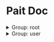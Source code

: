 # Pait Doc
<details><summary>Group: root</summary>

### Name: test_pre_depend_contextmanager

|Author|Status|func|summary|
|---|---|---|---|
|so1n|<font color=#00BFFF>test</font>|<abbr title="file:example/param_verify/flask_example.py;line: 269">test_pre_depend_contextmanager</abbr>||
- Path: /api/check_pre_depend_contextmanager
- Method: GET
- Request:
    - Query Param

        |param name|type|default value|description|other|
        |---|---|---|---|---|
        |is_raise|boolean|False|None||
        |uid|integer|**`Required`**|user id|{'exclusiveMinimum': 10, 'exclusiveMaximum': 1000}|
- Response:

    - SuccessRespModel

        |status code|media type|description|
        |---|---|---|
        |200|application/json|success response|
        - Response Data

            |param name|type|default value|description|other|
            |---|---|---|---|---|
            |code|integer|0|api code||
            |msg|string|success|api status msg||
        - Example Response Json Data

            ```json
            {
              "code": 0,
              "msg": "success"
            }
            ```

    - FailRespModel

        |status code|media type|description|
        |---|---|---|
        |200|application/json|fail response|
        - Response Data

            |param name|type|default value|description|other|
            |---|---|---|---|---|
            |code|integer|1|api code||
            |msg|string|fail|api status msg||
        - Example Response Json Data

            ```json
            {
              "code": 1,
              "msg": "fail"
            }
            ```


### Name: test_depend_contextmanager

|Author|Status|func|summary|
|---|---|---|---|
|so1n|<font color=#00BFFF>test</font>|<abbr title="file:example/param_verify/flask_example.py;line: 262">test_depend_contextmanager</abbr>||
- Path: /api/check_depend_contextmanager
- Method: GET
- Request:
    - Query Param

        |param name|type|default value|description|other|
        |---|---|---|---|---|
        |is_raise|boolean|False|None||
        |uid|integer|**`Required`**|user id|{'exclusiveMinimum': 10, 'exclusiveMaximum': 1000}|
- Response:

    - SuccessRespModel

        |status code|media type|description|
        |---|---|---|
        |200|application/json|success response|
        - Response Data

            |param name|type|default value|description|other|
            |---|---|---|---|---|
            |code|integer|0|api code||
            |msg|string|success|api status msg||
        - Example Response Json Data

            ```json
            {
              "code": 0,
              "msg": "success"
            }
            ```

    - FailRespModel

        |status code|media type|description|
        |---|---|---|
        |200|application/json|fail response|
        - Response Data

            |param name|type|default value|description|other|
            |---|---|---|---|---|
            |code|integer|1|api code||
            |msg|string|fail|api status msg||
        - Example Response Json Data

            ```json
            {
              "code": 1,
              "msg": "fail"
            }
            ```


### Name: test_model



**Desc**:Test Field

|Author|Status|func|summary|
|---|---|---|---|
|so1n|<font color=#00BFFF>test</font>|<abbr title="file:example/param_verify/flask_example.py;line: 254">test_model</abbr>||
- Path: /api/pait_model
- Method: POST
- Request:
    - Body Param

        |param name|type|default value|description|other|
        |---|---|---|---|---|
        |age|integer|**`Required`**|age|{'exclusiveMinimum': 1, 'exclusiveMaximum': 100}|
    - Header Param

        |param name|type|default value|description|other|
        |---|---|---|---|---|
        |user-agent|string|**`Required`**|user agent||
    - Query Param

        |param name|type|default value|description|other|
        |---|---|---|---|---|
        |uid|integer|**`Required`**|user id|{'exclusiveMinimum': 10, 'exclusiveMaximum': 1000}|
        |user_name|string|**`Required`**|user name|{'maxLength': 4, 'minLength': 2}|
- Response:

    - UserSuccessRespModel

        |status code|media type|description|
        |---|---|---|
        |200|application/json|success response|
        - Header
            {'cookie': 'xxx'}
        - Response Data

            |param name|type|default value|description|other|
            |---|---|---|---|---|
            |code|integer|0|api code||
            |data.age|integer|99|age|{'exclusiveMinimum': 1, 'exclusiveMaximum': 100}|
            |data.content_type|string|application/json|content-type||
            |data.uid|integer|666|user id|{'exclusiveMinimum': 10, 'exclusiveMaximum': 1000}|
            |data.user_name|string|mock_name|user name|{'maxLength': 10, 'minLength': 2}|
            |msg|string|success|api status msg||
        - Example Response Json Data

            ```json
            {
              "code": 0,
              "msg": "success",
              "data": {
                "uid": 666,
                "user_name": "mock_name",
                "age": 99,
                "sex": "man",
                "content_type": "application/json"
              }
            }
            ```

    - FailRespModel

        |status code|media type|description|
        |---|---|---|
        |200|application/json|fail response|
        - Response Data

            |param name|type|default value|description|other|
            |---|---|---|---|---|
            |code|integer|1|api code||
            |msg|string|fail|api status msg||
        - Example Response Json Data

            ```json
            {
              "code": 1,
              "msg": "fail"
            }
            ```


### Name: test_raise_tip



**Desc**:test pait raise tip

|Author|Status|func|summary|
|---|---|---|---|
|so1n|<font color=#DC143C>abandoned</font>|<abbr title="file:example/param_verify/flask_example.py;line: 33">test_raise_tip</abbr>||
- Path: /api/raise_tip
- Method: POST
- Request:
    - Body Param

        |param name|type|default value|description|other|
        |---|---|---|---|---|
        |age|integer|**`Required`**|age|{'exclusiveMinimum': 1, 'exclusiveMaximum': 100, 'example': 25}|
        |uid|integer|**`Required`**|user id|{'exclusiveMinimum': 10, 'exclusiveMaximum': 1000, 'example': '123'}|
        |user_name|string|**`Required`**|user name|{'maxLength': 4, 'minLength': 2, 'example': 'so1n'}|
    - Header Param

        |param name|type|default value|description|other|
        |---|---|---|---|---|
        |content__type|string|**`Required`**|Content-Type||
- Response:

    - UserSuccessRespModel

        |status code|media type|description|
        |---|---|---|
        |200|application/json|success response|
        - Header
            {'cookie': 'xxx'}
        - Response Data

            |param name|type|default value|description|other|
            |---|---|---|---|---|
            |code|integer|0|api code||
            |data.age|integer|99|age|{'exclusiveMinimum': 1, 'exclusiveMaximum': 100}|
            |data.content_type|string|application/json|content-type||
            |data.uid|integer|666|user id|{'exclusiveMinimum': 10, 'exclusiveMaximum': 1000}|
            |data.user_name|string|mock_name|user name|{'maxLength': 10, 'minLength': 2}|
            |msg|string|success|api status msg||
        - Example Response Json Data

            ```json
            {
              "code": 0,
              "msg": "success",
              "data": {
                "uid": 666,
                "user_name": "mock_name",
                "age": 99,
                "sex": "man",
                "content_type": "application/json"
              }
            }
            ```

    - FailRespModel

        |status code|media type|description|
        |---|---|---|
        |200|application/json|fail response|
        - Response Data

            |param name|type|default value|description|other|
            |---|---|---|---|---|
            |code|integer|1|api code||
            |msg|string|fail|api status msg||
        - Example Response Json Data

            ```json
            {
              "code": 1,
              "msg": "fail"
            }
            ```


### Name: api doc.openapi_route

|Author|Status|func|summary|
|---|---|---|---|
||undefined|<abbr title="file:example;line: 50">add_doc_route.<locals>.openapi_route</abbr>||
- Path: /openapi.json
- Method: GET
- Request:
    - Query Param

        |param name|type|default value|description|other|
        |---|---|---|---|---|
        |pin_code|string||None||
- Response:


### Name: api doc.get_swagger_ui_html

|Author|Status|func|summary|
|---|---|---|---|
||undefined|<abbr title="file:example;line: 46">add_doc_route.<locals>.get_swagger_ui_html</abbr>||
- Path: /swagger
- Method: GET
- Request:
    - Query Param

        |param name|type|default value|description|other|
        |---|---|---|---|---|
        |pin_code|string||None||
- Response:


### Name: api doc.get_redoc_html

|Author|Status|func|summary|
|---|---|---|---|
||undefined|<abbr title="file:example;line: 42">add_doc_route.<locals>.get_redoc_html</abbr>||
- Path: /redoc
- Method: GET
- Request:
    - Query Param

        |param name|type|default value|description|other|
        |---|---|---|---|---|
        |pin_code|string||None||
- Response:


</details><details><summary>Group: user</summary>

### Name: test_other_field

|Author|Status|func|summary|
|---|---|---|---|
|so1n|<font color=#32CD32>release</font>|<abbr title="file:example/param_verify/flask_example.py;line: 104">test_other_field</abbr>||
- Path: /api/other_field
- Method: POST
- Request:
    - Cookie Param

        |param name|type|default value|description|other|
        |---|---|---|---|---|
        |cookie|object|**`Required`**|cookie||
    - File Param

        |param name|type|default value|description|other|
        |---|---|---|---|---|
        |upload_file|PydanticUndefined|**`Required`**|upload file||
    - Form Param

        |param name|type|default value|description|other|
        |---|---|---|---|---|
        |a|string|**`Required`**|form data||
        |b|string|**`Required`**|form data||
    - Multiform Param

        |param name|type|default value|description|other|
        |---|---|---|---|---|
        |c|array|**`Required`**|form data|{'items': {'type': 'string'}}|
- Response:


### Name: test_check_param



**Desc**:Test check param

|Author|Status|func|summary|
|---|---|---|---|
|so1n|<font color=#32CD32>release</font>|<abbr title="file:example/param_verify/flask_example.py;line: 131">test_check_param</abbr>||
- Path: /api/check_param
- Method: GET
- Request:
    - Query Param

        |param name|type|default value|description|other|
        |---|---|---|---|---|
        |age|integer|**`Required`**|age|{'exclusiveMinimum': 1, 'exclusiveMaximum': 100}|
        |alias_user_name|string|None|user name|{'maxLength': 4, 'minLength': 2}|
        |birthday|string|None|birthday||
        |email|string|example@xxx.com|user email||
        |sex|enum|Only choose from: `man`,`woman`|sex|{'enum': ['man', 'woman']}|
        |uid|integer|**`Required`**|user id|{'exclusiveMinimum': 10, 'exclusiveMaximum': 1000}|
        |user_name|string|None|user name|{'maxLength': 4, 'minLength': 2}|
- Response:

    - UserSuccessRespModel2

        |status code|media type|description|
        |---|---|---|
        |200|application/json|success response|
        - Header
            {'cookie': 'xxx'}
        - Response Data

            |param name|type|default value|description|other|
            |---|---|---|---|---|
            |code|integer|0|api code||
            |data.age|integer|**`Required`**|age|{'exclusiveMinimum': 1, 'exclusiveMaximum': 100, 'example': 99}|
            |data.email|string|**`Required`**|user email|{'example': 'example@so1n.me'}|
            |data.multi_user_name|array|**`Required`**|user name|{'maxLength': 4, 'minLength': 2, 'example': ('mock_name',), 'items': {'type': 'string', 'minLength': 2, 'maxLength': 4}}|
            |data.uid|integer|**`Required`**|user id|{'exclusiveMinimum': 10, 'exclusiveMaximum': 1000, 'example': 666}|
            |data.user_name|string|**`Required`**|user name|{'maxLength': 10, 'minLength': 2, 'example': 'mock_name'}|
            |msg|string|success|api status msg||
        - Example Response Json Data

            ```json
            {
              "code": 0,
              "msg": "success",
              "data": {
                "uid": 666,
                "user_name": "mock_name",
                "multi_user_name": [],
                "sex": "man",
                "age": 99,
                "email": "example@so1n.me"
              }
            }
            ```

    - FailRespModel

        |status code|media type|description|
        |---|---|---|
        |200|application/json|fail response|
        - Response Data

            |param name|type|default value|description|other|
            |---|---|---|---|---|
            |code|integer|1|api code||
            |msg|string|fail|api status msg||
        - Example Response Json Data

            ```json
            {
              "code": 1,
              "msg": "fail"
            }
            ```


### Name: test_same_alias

|Author|Status|func|summary|
|---|---|---|---|
|so1n|<font color=#32CD32>release</font>|<abbr title="file:example/param_verify/flask_example.py;line: 92">test_same_alias</abbr>||
- Path: /api/same_alias
- Method: GET
- Request:
    - Header Param

        |param name|type|default value|description|other|
        |---|---|---|---|---|
        |token|string||None||
    - Query Param

        |param name|type|default value|description|other|
        |---|---|---|---|---|
        |token|string||None||
- Response:


### Name: test_check_response



**Desc**:Test check param

|Author|Status|func|summary|
|---|---|---|---|
|so1n|<font color=#32CD32>release</font>|<abbr title="file:example/param_verify/flask_example.py;line: 164">test_check_response</abbr>||
- Path: /api/check_resp
- Method: GET
- Request:
    - Query Param

        |param name|type|default value|description|other|
        |---|---|---|---|---|
        |age|integer|**`Required`**|age|{'exclusiveMinimum': 1, 'exclusiveMaximum': 100}|
        |display_age|integer|0|display_age||
        |email|string|example@xxx.com|user email||
        |uid|integer|**`Required`**|user id|{'exclusiveMinimum': 10, 'exclusiveMaximum': 1000}|
        |user_name|string|None|user name|{'maxLength': 4, 'minLength': 2}|
- Response:

    - UserSuccessRespModel3

        |status code|media type|description|
        |---|---|---|
        |200|application/json|success response|
        - Header
            {'cookie': 'xxx'}
        - Response Data

            |param name|type|default value|description|other|
            |---|---|---|---|---|
            |code|integer|0|api code||
            |data.age|integer|**`Required`**|age|{'exclusiveMinimum': 1, 'exclusiveMaximum': 100}|
            |data.email|string|**`Required`**|user email||
            |data.uid|integer|**`Required`**|user id|{'exclusiveMinimum': 10, 'exclusiveMaximum': 1000}|
            |data.user_name|string|**`Required`**|user name|{'maxLength': 4, 'minLength': 2}|
            |msg|string|success|api status msg||
        - Example Response Json Data

            ```json
            {
              "code": 0,
              "msg": "success",
              "data": {
                "uid": 0,
                "user_name": "",
                "age": 0,
                "email": ""
              }
            }
            ```

    - FailRespModel

        |status code|media type|description|
        |---|---|---|
        |200|application/json|fail response|
        - Response Data

            |param name|type|default value|description|other|
            |---|---|---|---|---|
            |code|integer|1|api code||
            |msg|string|fail|api status msg||
        - Example Response Json Data

            ```json
            {
              "code": 1,
              "msg": "fail"
            }
            ```


### Name: demo_get2test_depend



**Desc**:Test Method:Post request, Pydantic Model

|Author|Status|func|summary|
|---|---|---|---|
|so1n|<font color=#32CD32>release</font>|<abbr title="file:example/param_verify/flask_example.py;line: 73">demo_get2test_depend</abbr>||
- Path: /api/depend
- Method: POST
- Request:
    - Body Param

        |param name|type|default value|description|other|
        |---|---|---|---|---|
        |age|integer|**`Required`**|age|{'exclusiveMinimum': 1, 'exclusiveMaximum': 100}|
    - Header Param

        |param name|type|default value|description|other|
        |---|---|---|---|---|
        |user-agent|string|**`Required`**|user agent||
    - Query Param

        |param name|type|default value|description|other|
        |---|---|---|---|---|
        |uid|integer|**`Required`**|user id|{'exclusiveMinimum': 10, 'exclusiveMaximum': 1000, 'example': '123'}|
        |user_name|string|**`Required`**|user name|{'maxLength': 4, 'minLength': 2, 'example': 'so1n'}|
- Response:

    - UserSuccessRespModel

        |status code|media type|description|
        |---|---|---|
        |200|application/json|success response|
        - Header
            {'cookie': 'xxx'}
        - Response Data

            |param name|type|default value|description|other|
            |---|---|---|---|---|
            |code|integer|0|api code||
            |data.age|integer|99|age|{'exclusiveMinimum': 1, 'exclusiveMaximum': 100}|
            |data.content_type|string|application/json|content-type||
            |data.uid|integer|666|user id|{'exclusiveMinimum': 10, 'exclusiveMaximum': 1000}|
            |data.user_name|string|mock_name|user name|{'maxLength': 10, 'minLength': 2}|
            |msg|string|success|api status msg||
        - Example Response Json Data

            ```json
            {
              "code": 0,
              "msg": "success",
              "data": {
                "uid": 666,
                "user_name": "mock_name",
                "age": 99,
                "sex": "man",
                "content_type": "application/json"
              }
            }
            ```

    - FailRespModel

        |status code|media type|description|
        |---|---|---|
        |200|application/json|fail response|
        - Response Data

            |param name|type|default value|description|other|
            |---|---|---|---|---|
            |code|integer|1|api code||
            |msg|string|fail|api status msg||
        - Example Response Json Data

            ```json
            {
              "code": 1,
              "msg": "fail"
            }
            ```


### Name: test_post



**Desc**:Test Method:Post Pydantic Model

|Author|Status|func|summary|
|---|---|---|---|
|so1n|<font color=#32CD32>release</font>|<abbr title="file:example/param_verify/flask_example.py;line: 52">test_post</abbr>||
- Path: /api/post
- Method: POST
- Request:
    - Body Param

        |param name|type|default value|description|other|
        |---|---|---|---|---|
        |age|integer|**`Required`**|age|{'exclusiveMinimum': 1, 'exclusiveMaximum': 100, 'example': 25}|
        |sex|enum|Only choose from: `man`,`woman`|sex|{'enum': ['man', 'woman']}|
        |uid|integer|**`Required`**|user id|{'exclusiveMinimum': 10, 'exclusiveMaximum': 1000, 'example': '123'}|
        |user_name|string|**`Required`**|user name|{'maxLength': 4, 'minLength': 2, 'example': 'so1n'}|
    - Header Param

        |param name|type|default value|description|other|
        |---|---|---|---|---|
        |Content-Type|string|**`Required`**|Content-Type||
- Response:

    - UserSuccessRespModel

        |status code|media type|description|
        |---|---|---|
        |200|application/json|success response|
        - Header
            {'cookie': 'xxx'}
        - Response Data

            |param name|type|default value|description|other|
            |---|---|---|---|---|
            |code|integer|0|api code||
            |data.age|integer|99|age|{'exclusiveMinimum': 1, 'exclusiveMaximum': 100}|
            |data.content_type|string|application/json|content-type||
            |data.uid|integer|666|user id|{'exclusiveMinimum': 10, 'exclusiveMaximum': 1000}|
            |data.user_name|string|mock_name|user name|{'maxLength': 10, 'minLength': 2}|
            |msg|string|success|api status msg||
        - Example Response Json Data

            ```json
            {
              "code": 0,
              "msg": "success",
              "data": {
                "uid": 666,
                "user_name": "mock_name",
                "age": 99,
                "sex": "man",
                "content_type": "application/json"
              }
            }
            ```

    - FailRespModel

        |status code|media type|description|
        |---|---|---|
        |200|application/json|fail response|
        - Response Data

            |param name|type|default value|description|other|
            |---|---|---|---|---|
            |code|integer|1|api code||
            |msg|string|fail|api status msg||
        - Example Response Json Data

            ```json
            {
              "code": 1,
              "msg": "fail"
            }
            ```


### Name: test_cbv.post



**Desc**:test cbv post method

|Author|Status|func|summary|
|---|---|---|---|
|so1n|<font color=#32CD32>release</font>|<abbr title="file:example/param_verify/flask_example.py;line: 303">TestCbv.post</abbr>||
- Path: /api/cbv
- Method: post
- Request:
    - Body Param

        |param name|type|default value|description|other|
        |---|---|---|---|---|
        |age|integer|**`Required`**|age|{'exclusiveMinimum': 1, 'exclusiveMaximum': 100, 'example': 25}|
        |uid|integer|**`Required`**|user id|{'exclusiveMinimum': 10, 'exclusiveMaximum': 1000, 'example': '123'}|
        |user_name|string|**`Required`**|user name|{'maxLength': 4, 'minLength': 2, 'example': 'so1n'}|
    - Header Param

        |param name|type|default value|description|other|
        |---|---|---|---|---|
        |user-agent|string|**`Required`**|ua||
- Response:

    - UserSuccessRespModel

        |status code|media type|description|
        |---|---|---|
        |200|application/json|success response|
        - Header
            {'cookie': 'xxx'}
        - Response Data

            |param name|type|default value|description|other|
            |---|---|---|---|---|
            |code|integer|0|api code||
            |data.age|integer|99|age|{'exclusiveMinimum': 1, 'exclusiveMaximum': 100}|
            |data.content_type|string|application/json|content-type||
            |data.uid|integer|666|user id|{'exclusiveMinimum': 10, 'exclusiveMaximum': 1000}|
            |data.user_name|string|mock_name|user name|{'maxLength': 10, 'minLength': 2}|
            |msg|string|success|api status msg||
        - Example Response Json Data

            ```json
            {
              "code": 0,
              "msg": "success",
              "data": {
                "uid": 666,
                "user_name": "mock_name",
                "age": 99,
                "sex": "man",
                "content_type": "application/json"
              }
            }
            ```

    - FailRespModel

        |status code|media type|description|
        |---|---|---|
        |200|application/json|fail response|
        - Response Data

            |param name|type|default value|description|other|
            |---|---|---|---|---|
            |code|integer|1|api code||
            |msg|string|fail|api status msg||
        - Example Response Json Data

            ```json
            {
              "code": 1,
              "msg": "fail"
            }
            ```


### Name: test_cbv.get



**Desc**:Text Pydantic Model and Field

|Author|Status|func|summary|
|---|---|---|---|
|so1n|<font color=#32CD32>release</font>|<abbr title="file:example/param_verify/flask_example.py;line: 285">TestCbv.get</abbr>||
- Path: /api/cbv
- Method: get
- Request:
    - Header Param

        |param name|type|default value|description|other|
        |---|---|---|---|---|
        |user-agent|string|**`Required`**|ua||
    - Query Param

        |param name|type|default value|description|other|
        |---|---|---|---|---|
        |age|integer|**`Required`**|age|{'exclusiveMinimum': 1, 'exclusiveMaximum': 100, 'example': 25}|
        |email|string|example@xxx.com|email||
        |uid|integer|**`Required`**|user id|{'exclusiveMinimum': 10, 'exclusiveMaximum': 1000}|
        |user_name|string|**`Required`**|user name|{'maxLength': 4, 'minLength': 2}|
- Response:

    - UserSuccessRespModel2

        |status code|media type|description|
        |---|---|---|
        |200|application/json|success response|
        - Header
            {'cookie': 'xxx'}
        - Response Data

            |param name|type|default value|description|other|
            |---|---|---|---|---|
            |code|integer|0|api code||
            |data.age|integer|**`Required`**|age|{'exclusiveMinimum': 1, 'exclusiveMaximum': 100, 'example': 99}|
            |data.email|string|**`Required`**|user email|{'example': 'example@so1n.me'}|
            |data.multi_user_name|array|**`Required`**|user name|{'maxLength': 4, 'minLength': 2, 'example': ('mock_name',), 'items': {'type': 'string', 'minLength': 2, 'maxLength': 4}}|
            |data.uid|integer|**`Required`**|user id|{'exclusiveMinimum': 10, 'exclusiveMaximum': 1000, 'example': 666}|
            |data.user_name|string|**`Required`**|user name|{'maxLength': 10, 'minLength': 2, 'example': 'mock_name'}|
            |msg|string|success|api status msg||
        - Example Response Json Data

            ```json
            {
              "code": 0,
              "msg": "success",
              "data": {
                "uid": 666,
                "user_name": "mock_name",
                "multi_user_name": [],
                "sex": "man",
                "age": 99,
                "email": "example@so1n.me"
              }
            }
            ```

    - FailRespModel

        |status code|media type|description|
        |---|---|---|
        |200|application/json|fail response|
        - Response Data

            |param name|type|default value|description|other|
            |---|---|---|---|---|
            |code|integer|1|api code||
            |msg|string|fail|api status msg||
        - Example Response Json Data

            ```json
            {
              "code": 1,
              "msg": "fail"
            }
            ```


### Name: test_mock



**Desc**:Test Field

|Author|Status|func|summary|
|---|---|---|---|
|so1n|<font color=#32CD32>release</font>|<abbr title="file:example/param_verify/flask_example.py;line: 223">test_mock</abbr>||
- Path: /api/mock/<age>
- Method: GET
- Request:
    - Multiquery Param

        |param name|type|default value|description|other|
        |---|---|---|---|---|
        |multi_user_name|array|**`Required`**|user name|{'maxLength': 4, 'minLength': 2, 'items': {'type': 'string', 'minLength': 2, 'maxLength': 4}}|
    - Path Param

        |param name|type|default value|description|other|
        |---|---|---|---|---|
        |age|integer|**`Required`**|age|{'exclusiveMinimum': 1, 'exclusiveMaximum': 100}|
    - Query Param

        |param name|type|default value|description|other|
        |---|---|---|---|---|
        |email|string|example@xxx.com|user email||
        |sex|enum|Only choose from: `man`,`woman`|sex|{'enum': ['man', 'woman']}|
        |uid|integer|**`Required`**|user id|{'exclusiveMinimum': 10, 'exclusiveMaximum': 1000}|
        |user_name|string|**`Required`**|user name|{'maxLength': 4, 'minLength': 2}|
- Response:

    - UserSuccessRespModel2

        |status code|media type|description|
        |---|---|---|
        |200|application/json|success response|
        - Header
            {'cookie': 'xxx'}
        - Response Data

            |param name|type|default value|description|other|
            |---|---|---|---|---|
            |code|integer|0|api code||
            |data.age|integer|**`Required`**|age|{'exclusiveMinimum': 1, 'exclusiveMaximum': 100, 'example': 99}|
            |data.email|string|**`Required`**|user email|{'example': 'example@so1n.me'}|
            |data.multi_user_name|array|**`Required`**|user name|{'maxLength': 4, 'minLength': 2, 'example': ('mock_name',), 'items': {'type': 'string', 'minLength': 2, 'maxLength': 4}}|
            |data.uid|integer|**`Required`**|user id|{'exclusiveMinimum': 10, 'exclusiveMaximum': 1000, 'example': 666}|
            |data.user_name|string|**`Required`**|user name|{'maxLength': 10, 'minLength': 2, 'example': 'mock_name'}|
            |msg|string|success|api status msg||
        - Example Response Json Data

            ```json
            {
              "code": 0,
              "msg": "success",
              "data": {
                "uid": 666,
                "user_name": "mock_name",
                "multi_user_name": [],
                "sex": "man",
                "age": 99,
                "email": "example@so1n.me"
              }
            }
            ```

    - FailRespModel

        |status code|media type|description|
        |---|---|---|
        |200|application/json|fail response|
        - Response Data

            |param name|type|default value|description|other|
            |---|---|---|---|---|
            |code|integer|1|api code||
            |msg|string|fail|api status msg||
        - Example Response Json Data

            ```json
            {
              "code": 1,
              "msg": "fail"
            }
            ```


### Name: test_pait



**Desc**:Test Field

|Author|Status|func|summary|
|---|---|---|---|
|so1n|<font color=#32CD32>release</font>|<abbr title="file:example/param_verify/flask_example.py;line: 193">test_pait</abbr>||
- Path: /api/get/<age>
- Method: GET
- Request:
    - Multiquery Param

        |param name|type|default value|description|other|
        |---|---|---|---|---|
        |multi_user_name|array|**`Required`**|user name|{'maxLength': 4, 'minLength': 2, 'items': {'type': 'string', 'minLength': 2, 'maxLength': 4}}|
    - Path Param

        |param name|type|default value|description|other|
        |---|---|---|---|---|
        |age|integer|**`Required`**|age|{'exclusiveMinimum': 1, 'exclusiveMaximum': 100}|
    - Query Param

        |param name|type|default value|description|other|
        |---|---|---|---|---|
        |email|string|example@xxx.com|user email||
        |sex|enum|Only choose from: `man`,`woman`|sex|{'enum': ['man', 'woman']}|
        |uid|integer|**`Required`**|user id|{'exclusiveMinimum': 10, 'exclusiveMaximum': 1000}|
        |user_name|string|**`Required`**|user name|{'maxLength': 4, 'minLength': 2}|
- Response:

    - UserSuccessRespModel2

        |status code|media type|description|
        |---|---|---|
        |200|application/json|success response|
        - Header
            {'cookie': 'xxx'}
        - Response Data

            |param name|type|default value|description|other|
            |---|---|---|---|---|
            |code|integer|0|api code||
            |data.age|integer|**`Required`**|age|{'exclusiveMinimum': 1, 'exclusiveMaximum': 100, 'example': 99}|
            |data.email|string|**`Required`**|user email|{'example': 'example@so1n.me'}|
            |data.multi_user_name|array|**`Required`**|user name|{'maxLength': 4, 'minLength': 2, 'example': ('mock_name',), 'items': {'type': 'string', 'minLength': 2, 'maxLength': 4}}|
            |data.uid|integer|**`Required`**|user id|{'exclusiveMinimum': 10, 'exclusiveMaximum': 1000, 'example': 666}|
            |data.user_name|string|**`Required`**|user name|{'maxLength': 10, 'minLength': 2, 'example': 'mock_name'}|
            |msg|string|success|api status msg||
        - Example Response Json Data

            ```json
            {
              "code": 0,
              "msg": "success",
              "data": {
                "uid": 666,
                "user_name": "mock_name",
                "multi_user_name": [],
                "sex": "man",
                "age": 99,
                "email": "example@so1n.me"
              }
            }
            ```

    - FailRespModel

        |status code|media type|description|
        |---|---|---|
        |200|application/json|fail response|
        - Response Data

            |param name|type|default value|description|other|
            |---|---|---|---|---|
            |code|integer|1|api code||
            |msg|string|fail|api status msg||
        - Example Response Json Data

            ```json
            {
              "code": 1,
              "msg": "fail"
            }
            ```


</details>
